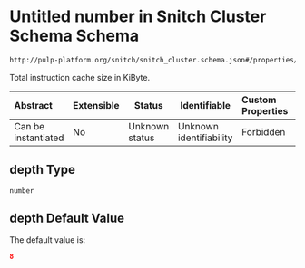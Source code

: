 # Untitled number in Snitch Cluster Schema Schema

```txt
http://pulp-platform.org/snitch/snitch_cluster.schema.json#/properties/hives/items/icache/depth
```

Total instruction cache size in KiByte.


| Abstract            | Extensible | Status         | Identifiable            | Custom Properties | Additional Properties | Access Restrictions | Defined In                                                                        |
| :------------------ | ---------- | -------------- | ----------------------- | :---------------- | --------------------- | ------------------- | --------------------------------------------------------------------------------- |
| Can be instantiated | No         | Unknown status | Unknown identifiability | Forbidden         | Allowed               | none                | [snitch_cluster.schema.json\*](snitch_cluster.schema.json "open original schema") |

## depth Type

`number`

## depth Default Value

The default value is:

```json
8
```
